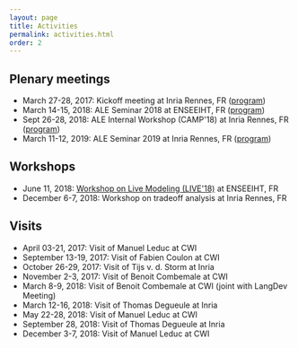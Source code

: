 ```yaml
---
layout: page
title: Activities
permalink: activities.html
order: 2
---
```


<link rel="stylesheet" href="{{ site.baseurl }}/css/all.css">
<link rel="stylesheet" type="text/css" href="https://cdnjs.cloudflare.com/ajax/libs/vis/4.20.1/vis.min.css" />
<script type="text/javascript" src="https://cdnjs.cloudflare.com/ajax/libs/vis/4.20.1/vis.min.js"></script>


## Plenary meetings

- March 27-28, 2017: Kickoff meeting at Inria Rennes, FR ([program](https://github.com/gemoc/ale-shared/tree/master/meetings/17-03-kickoff))
- March 14-15, 2018: ALE Seminar 2018 at ENSEEIHT, FR ([program](https://github.com/gemoc/ale-shared/tree/master/meetings/18-03-Seminar2018))
- Sept 26-28, 2018: ALE Internal Workshop (CAMP'18) at Inria Rennes, FR ([program](http://gemoc.org/ale/camp18))
- March 11-12, 2019: ALE Seminar 2019 at Inria Rennes, FR ([program](https://github.com/gemoc/ale-shared/blob/master/meetings/19-04-Seminar2019/))

## Workshops

- June 11, 2018: [Workshop on Live Modeling (LIVE'18)](http://gemoc.org/ale/live18) at ENSEEIHT, FR
-	December 6-7, 2018: Workshop on tradeoff analysis at Inria Rennes, FR

## Visits

- April 03-21, 2017: Visit of Manuel Leduc at CWI
- September 13-19, 2017: Visit of Fabien Coulon at CWI
- October 26-29, 2017: Visit of Tijs v. d. Storm at Inria
- November 2-3, 2017: Visit of Benoit Combemale at CWI
- March 8-9, 2018: Visit of Benoit Combemale at CWI (joint with LangDev Meeting)
- March 12-16, 2018: Visit of Thomas Degueule at Inria
-	May 22-28, 2018: Visit of Manuel Leduc at CWI
-	September 28, 2018: Visit of Thomas Degueule at Inria
-	December 3-7, 2018: Visit of Manuel Leduc at CWI
